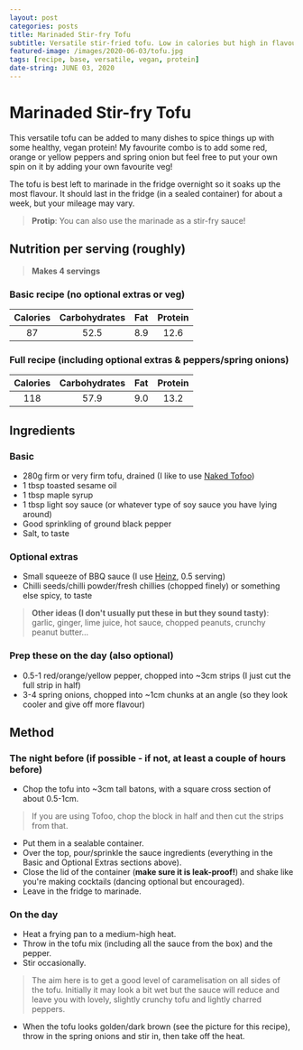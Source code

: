 ```yaml
---
layout: post
categories: posts
title: Marinaded Stir-fry Tofu
subtitle: Versatile stir-fried tofu. Low in calories but high in flavour!
featured-image: /images/2020-06-03/tofu.jpg
tags: [recipe, base, versatile, vegan, protein]
date-string: JUNE 03, 2020
---
```


# Marinaded Stir-fry Tofu

This versatile tofu can be added to many dishes to spice things up with some healthy, vegan protein! My favourite combo is to add some red, orange or yellow peppers and spring onion but feel free to put your own spin on it by adding your own favourite veg!

The tofu is best left to marinade in the fridge overnight so it soaks up the most flavour. It should last in the fridge (in a sealed container) for about a week, but your mileage may vary.

>**Protip**: You can also use the marinade as a stir-fry sauce!

## Nutrition per serving (roughly)

>**Makes 4 servings**

### Basic recipe (no optional extras or veg)

| Calories | Carbohydrates | Fat | Protein |
|:--------:|:-------------:|:---:|:-------:|
| 87       | 52.5          | 8.9 | 12.6    |

### Full recipe (including optional extras & peppers/spring onions)

| Calories | Carbohydrates | Fat | Protein |
|:--------:|:-------------:|:---:|:-------:|
| 118      | 57.9          | 9.0 | 13.2    |

## Ingredients

### Basic

- 280g firm or very firm tofu, drained (I like to use [Naked Tofoo](https://tofoo.co.uk/products?type=tofoo-blocks))
- 1 tbsp toasted sesame oil
- 1 tbsp maple syrup
- 1 tbsp light soy sauce (or whatever type of soy sauce you have lying around)
- Good sprinkling of ground black pepper
- Salt, to taste

### Optional extras

- Small squeeze of BBQ sauce (I use [Heinz](https://www.heinz.co.uk/sauces/product/100185200001/classic-barbecue-sauce), 0.5 serving)
- Chilli seeds/chilli powder/fresh chillies (chopped finely) or something else spicy, to taste

>**Other ideas (I don't usually put these in but they sound tasty)**: garlic, ginger, lime juice, hot sauce, chopped peanuts, crunchy peanut butter...

### Prep these on the day (also optional)

- 0.5-1 red/orange/yellow pepper, chopped into ~3cm strips (I just cut the full strip in half)
- 3-4 spring onions, chopped into ~1cm chunks at an angle (so they look cooler and give off more flavour)

## Method

### The night before (if possible - if not, at least a couple of hours before)

- Chop the tofu into ~3cm tall batons, with a square cross section of about 0.5-1cm.

>If you are using Tofoo, chop the block in half and then cut the strips from that.

- Put them in a sealable container.
- Over the top, pour/sprinkle the sauce ingredients (everything in the Basic and Optional Extras sections above).
- Close the lid of the container (**make sure it is leak-proof!**) and shake like you're making cocktails (dancing optional but encouraged).
- Leave in the fridge to marinade.

### On the day

- Heat a frying pan to a medium-high heat.
- Throw in the tofu mix (including all the sauce from the box) and the pepper.
- Stir occasionally.

>The aim here is to get a good level of caramelisation on all sides of the tofu. Initially it may look a bit wet but the sauce will reduce and leave you with lovely, slightly crunchy tofu and lightly charred peppers.

- When the tofu looks golden/dark brown (see the picture for this recipe), throw in the spring onions and stir in, then take off the heat.
